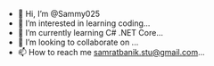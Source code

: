 - 👋 Hi, I’m @Sammy025
- 👀 I’m interested in learning coding...
- 🌱 I’m currently learning C# .NET Core...
- 💞️ I’m looking to collaborate on ...
- 📫 How to reach me samratbanik.stu@gmail.com...

<!---
Sammy025/Sammy025 is a ✨ special ✨ repository because its `README.md` (this file) appears on your GitHub profile.
You can click the Preview link to take a look at your changes.
--->

